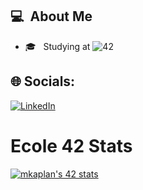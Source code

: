##  💻 &nbsp;About Me
- 🎓 &nbsp; Studying at ![42](https://img.shields.io/badge/-Ecole-111111?style=flat&logo=42)

## 🌐 Socials:
[![LinkedIn](https://img.shields.io/badge/LinkedIn-%230077B5.svg?logo=linkedin&logoColor=white)](https://linkedin.com/in/berkekaplan/)

# Ecole 42 Stats
<a href="https://github.com/oakoudad/badge42"><img src="https://badge.mediaplus.ma/kettlebells/mkaplan?1337Badge=off&UM6P=off" alt="mkaplan's 42 stats" /></a>

